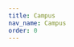 ```yaml
---
title: Campus
nav_name: Campus
order: 0
---
```


<text-image image="/images/campus-1.png">
<template v-slot:left>

## For out-of-the-box thinking,
# Step out of your box

Located on 80 secluded acres and nestled within
the breathtaking, pine-covered hills of East
Texas, our campus provides a one-of-a-kind
environment where your mind (and body) can
freely wander. A spot where fresh air and fresh
thought mingle.

But don't let the serene and majestic setting fool you. The PCDworks
campus is home to a full complement of state-of-the-art engineering,
prototyping, and testing facilities, and is staffed by some of the brightest
minds in the business.

We've hosted scores of Immersive Ideation™ sessions and have provided
expertise in new product development to some of the largest companies in
the world. Our quiet, isolated location is recognized as an ideal spot for
fostering creativity and sparking imaginative ideation and collaborative
thinking that yields accelerated breakthrough solutions.

</template>
</text-image>

<text-image image="/images/campus-2.png">
<template v-slot:left>

## Experience if for
# Yourself

All are welcome to visit our campus. Come by yourself or bring your team to
stroll the grounds, see what we're working on, and explore all the ways you
can experience out-of-the-box thinking. Schedule your visit today.

</template>
</text-image>